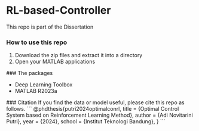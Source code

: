 # RL-based-Controller
This repo is part of the Dissertation 
### How to use this repo 
<ol>
  <li>Download the zip files and extract it into a directory</li>
  <li>Open your MATLAB applications</li>
  
</ol>
### The packages 
<ul>
  <li>Deep Learning Toolbox</li>
  <li>MATLAB R2023a</li>
</ul>
### Citation
If you find the data or model useful, please cite this repo as follows.
```
@phdthesis{putri2024optimalconrl,
  title = {Optimal Control System based on Reinforcement Learning Method}, 
  author = {Adi Novitarini Putri},
  year = {2024},
  school  = {Institut Teknologi Bandung},
}
```
